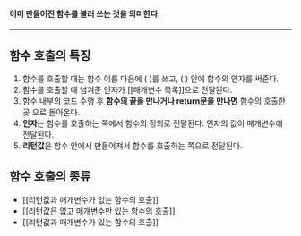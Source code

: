#### 이미 만들어진 함수를 불러 쓰는 것을 의미한다. ####
___
## 함수 호출의 특징 ##

1. 함수를 호출할 때는 함수 이름 다음에 ( )를 쓰고, ( ) 안에 함수의 인자를 써준다.
2. 함수를 호출할 때 넘겨준 인자가 [[매개변수 목록]]으로 전달된다.
3. 함수 내부의 코드 수행 후 **함수의 끝을 만나거나 return문을 만나면** 함수의 호출한 곳 으로 돌아온다.
4. **인자**는 함수를 호출하는 쪽에서 함수의 정의로 전달된다. 인자의 값이 매개변수에 전달된다.
5. **리턴값**은 함수 안에서 만들어져서 함수를 호출하는 쪽으로 전달된다.
## 함수 호출의 종류 ##

- [[리턴값과 매개변수가 없는 함수의 호출]]
- [[리턴값은 없고 매개변수만 있는 함수의 호출]]
- [[리턴값과 매개변수가 있는 함수의 호출]]